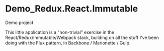 # Demo_Redux.React.Immutable
Demo project

This little application is a "non-trivial" exercise in the React/Redux/Immutable/Webpack stack,
building on all the stuff I've been doing with the Flux pattern, in Backbone / Marionette / Gulp.
